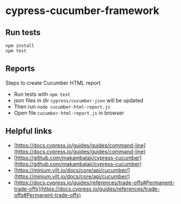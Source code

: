 # cypress-cucumber-framework

## Run tests

```
npm install
npm test
```  

## Reports
Steps to create Cucumber HTML report
- Run tests with `npm test`
- json files in dir `cypress/cucumber-json` will be updated
- Then run `node cucumber-html-report.js`
- Open file `cucumber-html-report.js` in browser

## Helpful links
- [https://docs.cypress.io/guides/guides/command-line](https://docs.cypress.io/guides/guides/command-line)
- [https://github.com/makambalaji/cypress-cucumber](https://github.com/makambalaji/cypress-cucumber)
- [https://minium.vilt.io/docs/core/api/cucumber/](https://minium.vilt.io/docs/core/api/cucumber/)
- [https://docs.cypress.io/guides/references/trade-offs#Permanent-trade-offs](https://docs.cypress.io/guides/references/trade-offs#Permanent-trade-offs)
